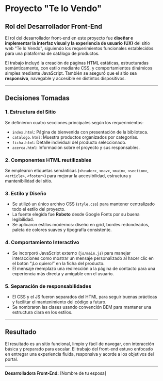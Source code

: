 # Proyecto "Te lo Vendo"

## Rol del Desarrollador Front-End

El rol del desarrollador front-end en este proyecto fue **diseñar e implementar la interfaz visual y la experiencia de usuario (UX)** del sitio web "Te lo Vendo", siguiendo los requerimientos funcionales establecidos para una plataforma de catálogo de productos.

El trabajo incluyó la creación de páginas HTML estáticas, estructuradas semánticamente, con estilo mediante CSS, y comportamientos dinámicos simples mediante JavaScript. También se aseguró que el sitio sea **responsivo**, navegable y accesible en distintos dispositivos.

---

## Decisiones Tomadas

### 1. **Estructura del Sitio**
Se definieron cuatro secciones principales según los requerimientos:

- `index.html`: Página de bienvenida con presentación de la biblioteca.
- `catalogo.html`: Muestra productos organizados por categorías.
- `ficha.html`: Detalle individual del producto seleccionado.
- `acerca.html`: Información sobre el proyecto y sus responsables.

### 2. **Componentes HTML reutilizables**
Se emplearon etiquetas semánticas (`<header>`, `<nav>`, `<main>`, `<section>`, `<article>`, `<footer>`) para mejorar la accesibilidad, estructura y mantenibilidad del sitio.

### 3. **Estilo y Diseño**
- Se utilizó un único archivo CSS (`style.css`) para mantener centralizado todo el estilo del proyecto.
- La fuente elegida fue **Roboto** desde Google Fonts por su buena legibilidad.
- Se aplicaron estilos modernos: diseño en grid, bordes redondeados, paleta de colores suaves y tipografía consistente.

### 4. **Comportamiento Interactivo**
- Se incorporó JavaScript externo (`js/main.js`) para manejar interacciones como mostrar un mensaje personalizado al hacer clic en el botón “¡Lo quiero!” en la ficha del producto.
- El mensaje reemplazó una redirección a la página de contacto para una experiencia más directa y amigable con el usuario.

### 5. **Separación de responsabilidades**
- El CSS y el JS fueron separados del HTML para seguir buenas prácticas y facilitar el mantenimiento del código a futuro.
- Se nombraron las clases usando convención BEM para mantener una estructura clara en los estilos.

---

## Resultado
El resultado es un sitio funcional, limpio y fácil de navegar, con interacción básica y preparado para escalar. El trabajo del front-end estuvo enfocado en entregar una experiencia fluida, responsiva y acorde a los objetivos del portal.

---

**Desarrolladora Front-End:** [Nombre de tu esposa] 